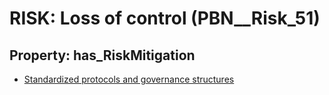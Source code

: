 # RISK: __Loss of control__ (PBN__Risk_51)

## Property: has_RiskMitigation

* [Standardized protocols and governance structures](PBN__RiskMitigation_68)


